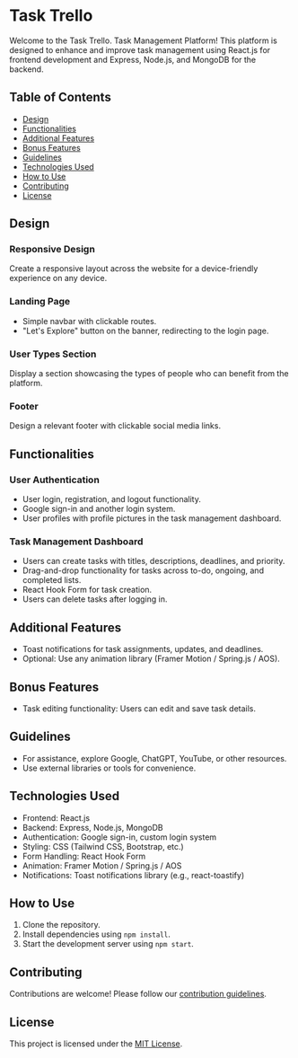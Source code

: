 # Task Trello

Welcome to the Task Trello. Task Management Platform! This platform is designed to enhance and improve task management using React.js for frontend development and Express, Node.js, and MongoDB for the backend.

## Table of Contents
- [Design](#design)
- [Functionalities](#functionalities)
- [Additional Features](#additional-features)
- [Bonus Features](#bonus-features)
- [Guidelines](#guidelines)
- [Technologies Used](#technologies-used)
- [How to Use](#how-to-use)
- [Contributing](#contributing)
- [License](#license)

## Design
### Responsive Design
Create a responsive layout across the website for a device-friendly experience on any device.

### Landing Page
- Simple navbar with clickable routes.
- "Let's Explore" button on the banner, redirecting to the login page.

### User Types Section
Display a section showcasing the types of people who can benefit from the platform.

### Footer
Design a relevant footer with clickable social media links.

## Functionalities
### User Authentication
- User login, registration, and logout functionality.
- Google sign-in and another login system.
- User profiles with profile pictures in the task management dashboard.

### Task Management Dashboard
- Users can create tasks with titles, descriptions, deadlines, and priority.
- Drag-and-drop functionality for tasks across to-do, ongoing, and completed lists.
- React Hook Form for task creation.
- Users can delete tasks after logging in.

## Additional Features
- Toast notifications for task assignments, updates, and deadlines.
- Optional: Use any animation library (Framer Motion / Spring.js / AOS).

## Bonus Features
- Task editing functionality: Users can edit and save task details.

## Guidelines
- For assistance, explore Google, ChatGPT, YouTube, or other resources.
- Use external libraries or tools for convenience.

## Technologies Used
- Frontend: React.js
- Backend: Express, Node.js, MongoDB
- Authentication: Google sign-in, custom login system
- Styling: CSS (Tailwind CSS, Bootstrap, etc.)
- Form Handling: React Hook Form
- Animation: Framer Motion / Spring.js / AOS
- Notifications: Toast notifications library (e.g., react-toastify)

## How to Use
1. Clone the repository.
2. Install dependencies using `npm install`.
3. Start the development server using `npm start`.

## Contributing
Contributions are welcome! Please follow our [contribution guidelines](CONTRIBUTING.md).

## License
This project is licensed under the [MIT License](LICENSE).

